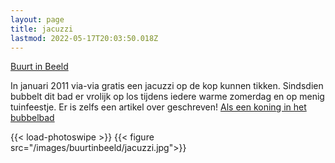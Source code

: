 ```yaml
---
layout: page
title: jacuzzi
lastmod: 2022-05-17T20:03:50.018Z
---
```

[Buurt in Beeld](/buurtinbeeld/)  

In januari 2011 via-via gratis een jacuzzi op de kop kunnen tikken. Sindsdien bubbelt dit bad er vrolijk op los tijdens iedere warme zomerdag en op menig tuinfeestje. Er is zelfs een artikel over geschreven! [Als een koning in het bubbelbad](/media/20130107-als-een-koning/)

{{< load-photoswipe >}}
{{< figure src="/images/buurtinbeeld/jacuzzi.jpg">}}

